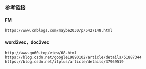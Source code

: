### 参考链接

#### FM

    https://www.cnblogs.com/maybe2030/p/5427148.html

#### word2vec，doc2vec

    http://www.go60.top/view/68.html
    https://blog.csdn.net/google19890102/article/details/51887344
    https://blog.csdn.net/itplus/article/details/37969519